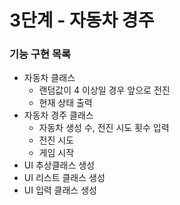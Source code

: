 # 3단계 - 자동차 경주


### 기능 구현 목록
- 자동차 클래스
  - 랜덤값이 4 이상일 경우 앞으로 전진
  - 현재 상태 출력
- 자동차 경주 클래스
  - 자동차 생성 수, 전진 시도 횟수 입력
  - 전진 시도
  - 게임 시작
- UI 추상클래스 생성
- UI 리스트 클래스 생성
- UI 입력 클래스 생성
 